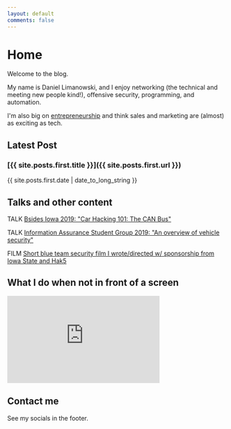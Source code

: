 ```yaml
---
layout: default
comments: false
---
```


# Home

Welcome to the blog.

My name is Daniel Limanowski, and I enjoy networking (the technical and meeting new people kind!), offensive security, programming, and automation.

I'm also big on [entrepreneurship](https://relatrace.com) and think sales and marketing are (almost) as exciting as tech.

## Latest Post

### [{{ site.posts.first.title }}]({{ site.posts.first.url }})
{{ site.posts.first.date | date_to_long_string }}

## Talks and other content
TALK [Bsides Iowa 2019: "Car Hacking 101: The CAN Bus"](https://youtu.be/yZRRwXqvrOg)

TALK [Information Assurance Student Group 2019: "An overview of vehicle security"](https://youtu.be/VKr5BZJ4dpA)

FILM [Short blue team security film I wrote/directed w/ sponsorship from Iowa State and Hak5](https://youtu.be/UZi18g8hH0Q)

## What I do when not in front of a screen

<iframe height='200' width='350' frameborder='0' allowtransparency='true' scrolling='no' src='https://www.strava.com/athletes/49760247/activity-summary/bf5a15cbbf8399c0b2829a3779ec7bcded683d02'></iframe>

## Contact me

See my socials in the footer.
